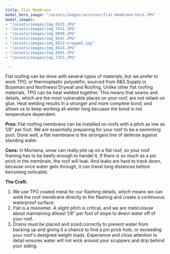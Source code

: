 ```yaml
---
title: Flat Membrane
modal_hero_image: "/assets/images/services/flat-membrane-hero.JPG"
modal_images:
- "/assets/images/img_0523.JPG"
- "/assets/images/img_7415.JPG"
- "/assets/images/img_0098.JPG"
- "/assets/images/img_0547.JPG"
- "/assets/images/img_0522-cropped.jpg"
- "/assets/images/img_0614.JPG"
- "/assets/images/img_0581.JPG"
- "/assets/images/img_7323.JPG"

---
```

Flat roofing can be done with several types of materials, but we prefer to work TPO, or thermoplastic polyolefin, sourced from R&S Supply in Bozeman and Northwest Drywall and Roofing.  Unlike other flat roofing materials, TPO can be heat welded together.  This means that seams and details, which are the most vulnerable places on your roof, are not reliant on glue.  Heat welding results in a stronger and more complete bond, and allows us to keep working all winter long becuase the bond is not temperature dependent.

**Pros:** Flat roofing membrane can be installed on roofs with a pitch as low as 1/8" per foot.  We are essentially prepairing for your roof to be a swimming pool.  Done well, a flat membrane is the strongest line of defense against standing water.

**Cons:** In Montana, snow can really pile up on a flat roof, so your roof framing has to be beefy enough to handel it.  If there is so much as a pin prick in the membrain, the roof will leak.  And leaks are hard to track down, because once water gets through, it can travel long distances before becoming noticable.

**The Craft:**

1. We use TPO coated metal for our flashing details, which means we can weld the roof membrane directly to the flashing and create a continuous waterproof surface.
2. Flat is a misnomer.  A slight pitch is critical, and we are meticulouse about maintaining atleast 1/8" per foot of slope to direct water off of your roof.
3. Drains must be placed and sized correctly to prevent water from backing up and giving it a chance to find a pin prick hole, or exceeding your roof's designed weight loads.  Experience and close attention to detail ensures water will not wick around your scuppers and drip behind your siding.